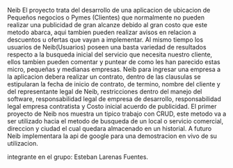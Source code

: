 Neib
El proyecto trata del desarrollo de una aplicacion de ubicacion de Pequeños negocios o Pymes (Clientes) que normalmente no pueden realizar una publicidad de gran alcanze debido al gran costo que este metodo abarca, aqui tambien pueden realizar avisos en relacion a descuentos u ofertas que vayan a implementar.
Al mismo tiempo los usuarios de Neib(Usuarios) poseen una basta variedad de resultados respecto a la busqueda inicial del servicio que necesita nuestro cliente, ellos tambien pueden comentar y puntear de como les han parecido estas micro, pequeñas y medianas empresas.
Neib para ingresar una empresa a la aplicacion debera realizar un contrato, dentro de las clausulas se estipularan la fecha de inicio de contrato, de termino, nombre del cliente y del representante legal de Neib, restricciones dentro del manejo del software, responsabilidad legal de empresa de desarrollo, responsabilidad legal empresa contratista y Costo inicial acuerdo de publicidad.
El primer proyecto de Neib nos muestra un tipico trabajo con CRUD, este metodo va a ser utilizado hacia el metodo de busqueda de un local o servicio comercial, direccion y ciudad el cual quedara almacenado en un historial.
A futuro Neib implementara la api de google para una demostracion en vivo de su utilizacion.

integrante en el grupo: Esteban Larenas Fuentes.
